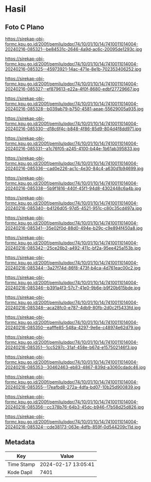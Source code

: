 # Hasil

## Foto C Plano

https://sirekap-obj-formc.kpu.go.id/200f/pemilu/pdpr/74/10/01/10/14/7410011014004-20240216-085321--be84531c-2646-4a9d-ac6c-20095de1293c.jpg

https://sirekap-obj-formc.kpu.go.id/200f/pemilu/pdpr/74/10/01/10/14/7410011014004-20240216-085325--45973921-14ac-471e-8e1b-702353406252.jpg

https://sirekap-obj-formc.kpu.go.id/200f/pemilu/pdpr/74/10/01/10/14/7410011014004-20240216-085327--ef879613-e22a-4f0f-8680-edbf27729667.jpg

https://sirekap-obj-formc.kpu.go.id/200f/pemilu/pdpr/74/10/01/10/14/7410011014004-20240216-085328--b039ab79-b750-4581-aeae-55629005a935.jpg

https://sirekap-obj-formc.kpu.go.id/200f/pemilu/pdpr/74/10/01/10/14/7410011014004-20240216-085330--d18c6f4c-b848-4f86-85d9-804d4f8dd971.jpg

https://sirekap-obj-formc.kpu.go.id/200f/pemilu/pdpr/74/10/01/10/14/7410011014004-20240216-085331--a1c76f05-a245-4100-b44e-1b61ab395833.jpg

https://sirekap-obj-formc.kpu.go.id/200f/pemilu/pdpr/74/10/01/10/14/7410011014004-20240216-085336--cad0e226-ac1c-4e30-84c4-a630d1b94699.jpg

https://sirekap-obj-formc.kpu.go.id/200f/pemilu/pdpr/74/10/01/10/14/7410011014004-20240216-085338--5b9f1816-440f-45f1-94d8-4302448c6a4b.jpg

https://sirekap-obj-formc.kpu.go.id/200f/pemilu/pdpr/74/10/01/10/14/7410011014004-20240216-085340--b4126d05-97d5-4521-951c-c80c35cd497a.jpg

https://sirekap-obj-formc.kpu.go.id/200f/pemilu/pdpr/74/10/01/10/14/7410011014004-20240216-085341--35e02f0d-88d0-494e-b29c-c9e894f450a8.jpg

https://sirekap-obj-formc.kpu.go.id/200f/pemilu/pdpr/74/10/01/10/14/7410011014004-20240216-085342--25ce26b2-a492-411c-bf2a-95ee425a153b.jpg

https://sirekap-obj-formc.kpu.go.id/200f/pemilu/pdpr/74/10/01/10/14/7410011014004-20240216-085344--3a27f74d-86f8-473f-b4ca-4d761eac00c2.jpg

https://sirekap-obj-formc.kpu.go.id/200f/pemilu/pdpr/74/10/01/10/14/7410011014004-20240216-085346--b391a4f3-57c7-41e0-9b6e-b9f20b615bde.jpg

https://sirekap-obj-formc.kpu.go.id/200f/pemilu/pdpr/74/10/01/10/14/7410011014004-20240216-085348--aca28fc0-e787-4db9-80fb-2d0c2f5433fd.jpg

https://sirekap-obj-formc.kpu.go.id/200f/pemilu/pdpr/74/10/01/10/14/7410011014004-20240216-085350--eafffe85-548a-4297-9e6e-c48974e62d79.jpg

https://sirekap-obj-formc.kpu.go.id/200f/pemilu/pdpr/74/10/01/10/14/7410011014004-20240216-085351--1cc5297c-31af-458e-b67d-e157502146f3.jpg

https://sirekap-obj-formc.kpu.go.id/200f/pemilu/pdpr/74/10/01/10/14/7410011014004-20240216-085353--30462463-eb83-4867-839d-a3060cdadc46.jpg

https://sirekap-obj-formc.kpu.go.id/200f/pemilu/pdpr/74/10/01/10/14/7410011014004-20240216-085355--17eafbd8-272a-4dfa-bd07-10b25d900839.jpg

https://sirekap-obj-formc.kpu.go.id/200f/pemilu/pdpr/74/10/01/10/14/7410011014004-20240216-085356--cc378b76-64b3-45dc-b946-f7b58d25d826.jpg

https://sirekap-obj-formc.kpu.go.id/200f/pemilu/pdpr/74/10/01/10/14/7410011014004-20240216-085324--cde38173-063e-4dfb-859f-0d544209c11d.jpg


## Metadata

| Key        | Value               |
| ---------- | ------------------- |
| Time Stamp | 2024-02-17 13:05:41 |
| Kode Dapil | 7401                |



